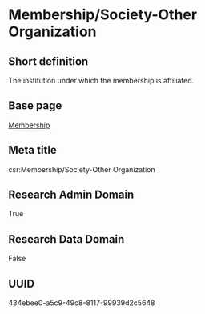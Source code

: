 # Membership/Society-Other Organization
## Short definition
The institution under which the membership is affiliated.
## Base page
[Membership](../../Objects/Membership.md)
## Meta title
csr:Membership/Society-Other Organization
## Research Admin Domain
True
## Research Data Domain
False
## UUID
434ebee0-a5c9-49c8-8117-99939d2c5648
